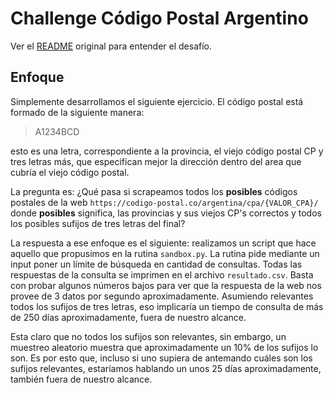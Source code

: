 # Challenge Código Postal Argentino

Ver el [README](README2.md) original para entender el desafío.

## Enfoque

Simplemente desarrollamos el siguiente ejercicio. El código postal está formado de la siguiente manera:

> A1234BCD

esto es una letra, correspondiente a la provincia, el viejo código postal CP y tres letras más, que especifican mejor la dirección dentro del area que cubría el viejo código postal.

La pregunta es: ¿Qué pasa si scrapeamos todos los __posibles__ códigos postales de la web `https://codigo-postal.co/argentina/cpa/{VALOR_CPA}/` donde __posibles__ significa, las provincias y sus viejos CP's correctos y todos los posibles sufijos de tres letras del final?

La respuesta a ese enfoque es el siguiente: realizamos un script que hace aquello que propusimos en la rutina `sandbox.py`. La rutina pide mediante un input poner un límite de búsqueda en cantidad de consultas. Todas las respuestas de la consulta se imprimen en el archivo `resultado.csv`. Basta con probar algunos números bajos para ver que la respuesta de la web nos provee de 3 datos por segundo aproximadamente. Asumiendo relevantes todos los sufijos de tres letras, eso implicaría un tiempo de consulta de más de 250 días aproximadamente, fuera de nuestro alcance. 

Esta claro que no todos los sufijos son relevantes, sin embargo, un muestreo aleatorio muestra que aproximadamente un 10% de los sufijos lo son. Es por esto que, incluso si uno supiera de antemando cuáles son los sufijos relevantes, estaríamos hablando un unos 25 días aproximadamente, también fuera de nuestro alcance.